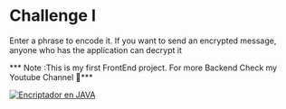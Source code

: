 <h1>Challenge I</h1>
<p>Enter a phrase to encode it. If you want to send an encrypted message, anyone who has the application can decrypt it</p>


<p>*** Note :This is my first FrontEnd project. For more Backend Check my Youtube Channel 👀***</p>

[![Encriptador en JAVA](http://i3.ytimg.com/vi/BU-kfyttnrI/hqdefault.jpg)](https://www.youtube.com/watch?v=BU-kfyttnrIE)


<!---
EduardoCruzDev
--->
